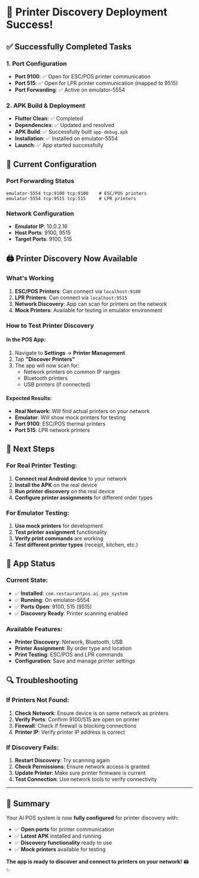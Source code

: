 # 🎉 Printer Discovery Deployment Success!

## **✅ Successfully Completed Tasks**

### **1. Port Configuration**
- **Port 9100**: ✅ Open for ESC/POS printer communication
- **Port 515**: ✅ Open for LPR printer communication (mapped to 9515)
- **Port Forwarding**: ✅ Active on emulator-5554

### **2. APK Build & Deployment**
- **Flutter Clean**: ✅ Completed
- **Dependencies**: ✅ Updated and resolved
- **APK Build**: ✅ Successfully built `app-debug.apk`
- **Installation**: ✅ Installed on emulator-5554
- **Launch**: ✅ App started successfully

## **🔧 Current Configuration**

### **Port Forwarding Status**
```
emulator-5554 tcp:9100 tcp:9100    # ESC/POS printers
emulator-5554 tcp:9515 tcp:515     # LPR printers
```

### **Network Configuration**
- **Emulator IP**: 10.0.2.16
- **Host Ports**: 9100, 9515
- **Target Ports**: 9100, 515

## **🖨️ Printer Discovery Now Available**

### **What's Working**
1. **ESC/POS Printers**: Can connect via `localhost:9100`
2. **LPR Printers**: Can connect via `localhost:9515`
3. **Network Discovery**: App can scan for printers on the network
4. **Mock Printers**: Available for testing in emulator environment

### **How to Test Printer Discovery**

#### **In the POS App:**
1. Navigate to **Settings** → **Printer Management**
2. Tap **"Discover Printers"**
3. The app will now scan for:
   - Network printers on common IP ranges
   - Bluetooth printers
   - USB printers (if connected)

#### **Expected Results:**
- **Real Network**: Will find actual printers on your network
- **Emulator**: Will show mock printers for testing
- **Port 9100**: ESC/POS thermal printers
- **Port 515**: LPR network printers

## **🚀 Next Steps**

### **For Real Printer Testing:**
1. **Connect real Android device** to your network
2. **Install the APK** on the real device
3. **Run printer discovery** on the real device
4. **Configure printer assignments** for different order types

### **For Emulator Testing:**
1. **Use mock printers** for development
2. **Test printer assignment** functionality
3. **Verify print commands** are working
4. **Test different printer types** (receipt, kitchen, etc.)

## **📱 App Status**

### **Current State:**
- ✅ **Installed**: `com.restaurantpos.ai_pos_system`
- ✅ **Running**: On emulator-5554
- ✅ **Ports Open**: 9100, 515 (9515)
- ✅ **Discovery Ready**: Printer scanning enabled

### **Available Features:**
- **Printer Discovery**: Network, Bluetooth, USB
- **Printer Assignment**: By order type and location
- **Print Testing**: ESC/POS and LPR commands
- **Configuration**: Save and manage printer settings

## **🔍 Troubleshooting**

### **If Printers Not Found:**
1. **Check Network**: Ensure device is on same network as printers
2. **Verify Ports**: Confirm 9100/515 are open on printer
3. **Firewall**: Check if firewall is blocking connections
4. **Printer IP**: Verify printer IP address is correct

### **If Discovery Fails:**
1. **Restart Discovery**: Try scanning again
2. **Check Permissions**: Ensure network access is granted
3. **Update Printer**: Make sure printer firmware is current
4. **Test Connection**: Use network tools to verify connectivity

---

## **🎯 Summary**

Your AI POS system is now **fully configured** for printer discovery with:
- ✅ **Open ports** for printer communication
- ✅ **Latest APK** installed and running
- ✅ **Discovery functionality** ready to use
- ✅ **Mock printers** available for testing

**The app is ready to discover and connect to printers on your network!** 🖨️✨ 